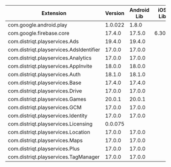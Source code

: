
| Extension | Version | Android Lib | iOS Lib |
| --- | --- | --- | --- |
| com.google.android.play | 1.0.022 | 1.8.0 |  |
| com.google.firebase.core | 17.4.0 | 17.5.0 | 6.30.0 |
| com.distriqt.playservices.Ads | 19.4.0 | 19.4.0 |  |
| com.distriqt.playservices.AdsIdentifier | 17.0.0 | 17.0.0 |  |
| com.distriqt.playservices.Analytics | 17.0.0 | 17.0.0 |  |
| com.distriqt.playservices.AppInvite | 18.0.0 | 18.0.0 |  |
| com.distriqt.playservices.Auth | 18.1.0 | 18.1.0 |  |
| com.distriqt.playservices.Base | 17.4.0 | 17.4.0 |  |
| com.distriqt.playservices.Drive | 17.0.0 | 17.0.0 |  |
| com.distriqt.playservices.Games | 20.0.1 | 20.0.1 |  |
| com.distriqt.playservices.GCM | 17.0.0 | 17.0.0 |  |
| com.distriqt.playservices.Identity | 17.0.0 | 17.0.0 |  |
| com.distriqt.playservices.Licensing | 0.0.075 |  |  |
| com.distriqt.playservices.Location | 17.0.0 | 17.0.0 |  |
| com.distriqt.playservices.Maps | 17.0.0 | 17.0.0 |  |
| com.distriqt.playservices.Plus | 17.0.0 | 17.0.0 |  |
| com.distriqt.playservices.TagManager | 17.0.0 | 17.0.0 |  |
